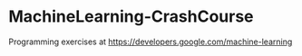 # MachineLearning-CrashCourse

Programming exercises at https://developers.google.com/machine-learning
